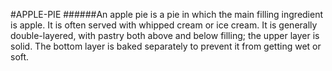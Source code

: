 #APPLE-PIE
######An apple pie is a pie in which the main filling ingredient is apple. It is often served with whipped cream or ice cream. It is generally double-layered, with pastry both above and below filling; the upper layer is solid. The bottom layer is baked separately to prevent it from getting wet or soft. 